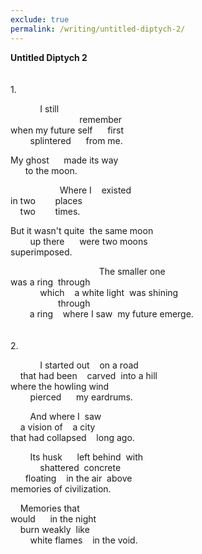 ```yaml
---
exclude: true
permalink: /writing/untitled-diptych-2/
---
```

**Untitled Diptych 2**  
<br/><br/>
1\.  
  
&nbsp;&nbsp;&nbsp;&nbsp;&nbsp;&nbsp;&nbsp;&nbsp;&nbsp;&nbsp;&nbsp;&nbsp;I still  
&nbsp;&nbsp;&nbsp;&nbsp;&nbsp;&nbsp;&nbsp;&nbsp;&nbsp;&nbsp;&nbsp;&nbsp;&nbsp;&nbsp;&nbsp;&nbsp;&nbsp;&nbsp;&nbsp;&nbsp;&nbsp;&nbsp;&nbsp;&nbsp;&nbsp;&nbsp;&nbsp;&nbsp;remember  
when my future self&nbsp;&nbsp;&nbsp;&nbsp;&nbsp;&nbsp;first  
&nbsp;&nbsp;&nbsp;&nbsp;&nbsp;&nbsp;&nbsp;&nbsp;splintered&nbsp;&nbsp;&nbsp;&nbsp;&nbsp;&nbsp;from me.  
  
My ghost&nbsp;&nbsp;&nbsp;&nbsp;&nbsp;&nbsp;made its way  
&nbsp;&nbsp;&nbsp;&nbsp;&nbsp;&nbsp;to the moon.  
  
&nbsp;&nbsp;&nbsp;&nbsp;&nbsp;&nbsp;&nbsp;&nbsp;&nbsp;&nbsp;&nbsp;&nbsp;&nbsp;&nbsp;&nbsp;&nbsp;&nbsp;&nbsp;&nbsp;&nbsp;Where I&nbsp;&nbsp;&nbsp;&nbsp;existed  
in two&nbsp;&nbsp;&nbsp;&nbsp;&nbsp;&nbsp;&nbsp;&nbsp;places  
<span style="opacity: 0.0;">in</span> two&nbsp;&nbsp;&nbsp;&nbsp;&nbsp;&nbsp;&nbsp;&nbsp;times.  
  
But it wasn't quite&nbsp;&nbsp;the same moon  
&nbsp;&nbsp;&nbsp;&nbsp;&nbsp;&nbsp;&nbsp;&nbsp;up there&nbsp;&nbsp;&nbsp;&nbsp;&nbsp;&nbsp;were two moons  
superimposed.  
  
&nbsp;&nbsp;&nbsp;&nbsp;&nbsp;&nbsp;&nbsp;&nbsp;&nbsp;&nbsp;&nbsp;&nbsp;&nbsp;&nbsp;&nbsp;&nbsp;&nbsp;&nbsp;&nbsp;&nbsp;&nbsp;&nbsp;&nbsp;&nbsp;&nbsp;&nbsp;&nbsp;&nbsp;&nbsp;&nbsp;&nbsp;&nbsp;&nbsp;&nbsp;&nbsp;&nbsp;The smaller one  
was a ring&nbsp;&nbsp;through  
&nbsp;&nbsp;&nbsp;&nbsp;&nbsp;&nbsp;&nbsp;&nbsp;&nbsp;&nbsp;&nbsp;&nbsp;which&nbsp;&nbsp;&nbsp;&nbsp;a white light&nbsp;&nbsp;was shining  
<span style="opacity: 0.0;">was a ring</span>&nbsp;&nbsp;through  
<span style="opacity: 0.0;">was </span>a ring&nbsp;&nbsp;&nbsp;&nbsp;where I saw&nbsp;&nbsp;my future emerge.  
<br/><br/>
2\.  
  
&nbsp;&nbsp;&nbsp;&nbsp;&nbsp;&nbsp;&nbsp;&nbsp;&nbsp;&nbsp;&nbsp;&nbsp;I started out&nbsp;&nbsp;&nbsp;&nbsp;on a road  
&nbsp;&nbsp;&nbsp;&nbsp;that had been&nbsp;&nbsp;&nbsp;&nbsp;carved&nbsp;&nbsp;into a hill  
where the howling wind  
&nbsp;&nbsp;&nbsp;&nbsp;&nbsp;&nbsp;&nbsp;&nbsp;pierced&nbsp;&nbsp;&nbsp;&nbsp;&nbsp;&nbsp;my eardrums.  
  
&nbsp;&nbsp;&nbsp;&nbsp;&nbsp;&nbsp;&nbsp;&nbsp;And where I&nbsp;&nbsp;saw  
&nbsp;&nbsp;&nbsp;&nbsp;a vision of&nbsp;&nbsp;&nbsp;&nbsp;a city  
that had collapsed&nbsp;&nbsp;&nbsp;&nbsp;long ago.  
  
&nbsp;&nbsp;&nbsp;&nbsp;&nbsp;&nbsp;&nbsp;&nbsp;Its husk&nbsp;&nbsp;&nbsp;&nbsp;&nbsp;&nbsp;left behind&nbsp;&nbsp;with  
&nbsp;&nbsp;&nbsp;&nbsp;&nbsp;&nbsp;&nbsp;&nbsp;&nbsp;&nbsp;&nbsp;&nbsp;shattered&nbsp;&nbsp;concrete  
&nbsp;&nbsp;&nbsp;&nbsp;&nbsp;&nbsp;floating&nbsp;&nbsp;&nbsp;&nbsp;in the air&nbsp;&nbsp;above  
memories of civilization.  
  
&nbsp;&nbsp;&nbsp;&nbsp;Memories that  
would&nbsp;&nbsp;&nbsp;&nbsp;&nbsp;&nbsp;in the night  
&nbsp;&nbsp;&nbsp;&nbsp;burn weakly&nbsp;&nbsp;like  
&nbsp;&nbsp;&nbsp;&nbsp;&nbsp;&nbsp;&nbsp;&nbsp;white flames&nbsp;&nbsp;&nbsp;&nbsp;in the void.
